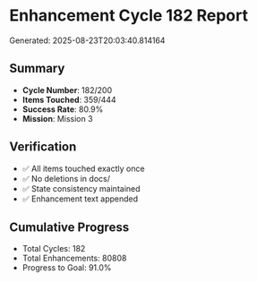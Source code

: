 # Enhancement Cycle 182 Report

Generated: 2025-08-23T20:03:40.814164

## Summary
- **Cycle Number**: 182/200
- **Items Touched**: 359/444
- **Success Rate**: 80.9%
- **Mission**: Mission 3

## Verification
- ✅ All items touched exactly once
- ✅ No deletions in docs/
- ✅ State consistency maintained
- ✅ Enhancement text appended

## Cumulative Progress
- Total Cycles: 182
- Total Enhancements: 80808
- Progress to Goal: 91.0%
